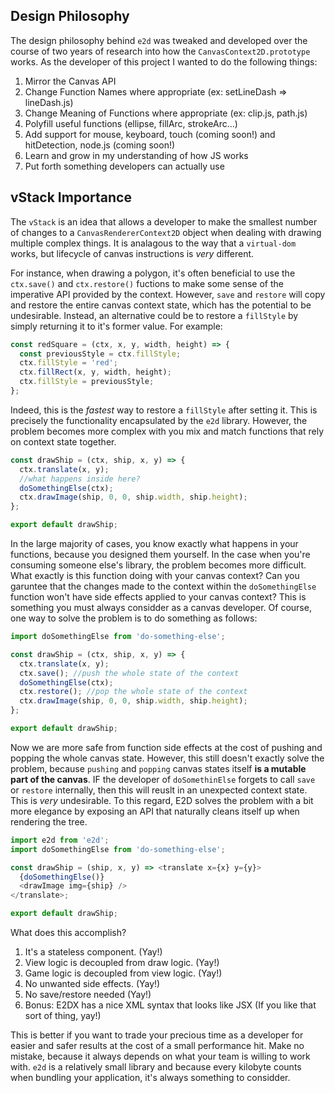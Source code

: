
## Design Philosophy

The design philosophy behind `e2d` was tweaked and developed over the course of two years of research into how the `CanvasContext2D.prototype` works. As the developer of this project I wanted to do the following things:

1. Mirror the Canvas API
1. Change Function Names where appropriate (ex: setLineDash => lineDash.js)
1. Change Meaning of Functions where appropriate (ex: clip.js, path.js)
1. Polyfill useful functions (ellipse, fillArc, strokeArc...)
1. Add support for mouse, keyboard, touch (coming soon!) and hitDetection, node.js (coming soon!)
1. Learn and grow in my understanding of how JS works
1. Put forth something developers can actually use

## vStack Importance

The `vStack` is an idea that allows a developer to make the smallest number of changes to a `CanvasRendererContext2D` object when dealing with drawing multiple complex things. It is analagous to the way that a `virtual-dom` works, but lifecycle of canvas instructions is *very* different.

For instance, when drawing a polygon, it's often beneficial to use the `ctx.save()` and `ctx.restore()` fuctions to make some sense of the imperative API provided by the context. However, `save` and `restore` will copy and restore the entire canvas context state, which has the potential to be undesirable. Instead, an alternative could be to restore a `fillStyle` by simply returning it to it's former value. For example:

```javascript
const redSquare = (ctx, x, y, width, height) => {
  const previousStyle = ctx.fillStyle;
  ctx.fillStyle = 'red';
  ctx.fillRect(x, y, width, height);
  ctx.fillStyle = previousStyle;
};
```

Indeed, this is the *fastest* way to restore a `fillStyle` after setting it. This is precisely the functionality encapsulated by the `e2d` library. However, the problem becomes more complex with you mix and match functions that rely on context state together.

```javascript
const drawShip = (ctx, ship, x, y) => {
  ctx.translate(x, y);
  //what happens inside here?
  doSomethingElse(ctx);
  ctx.drawImage(ship, 0, 0, ship.width, ship.height);
};

export default drawShip;
```

In the large majority of cases, you know exactly what happens in your functions, because you designed them yourself. In the case when you're consuming someone else's library, the problem becomes more difficult. What exactly is this function doing with your canvas context? Can you garuntee that the changes made to the context within the `doSomethingElse` function won't have side effects applied to your canvas context? This is something you must always considder as a canvas developer. Of course, one way to solve the problem is to do something as follows:

```javascript
import doSomethingElse from 'do-something-else';

const drawShip = (ctx, ship, x, y) => {
  ctx.translate(x, y);
  ctx.save(); //push the whole state of the context
  doSomethingElse(ctx);
  ctx.restore(); //pop the whole state of the context
  ctx.drawImage(ship, 0, 0, ship.width, ship.height);
};

export default drawShip;
```

Now we are more safe from function side effects at the cost of pushing and popping the whole canvas state. However, this still doesn't exactly solve the problem, because `pushing` and `popping` canvas states itself **is a mutable part of the canvas**. IF the developer of `doSomethinElse` forgets to call `save` or `restore` internally, then this will reuslt in an unexpected context state. This is *very* undesirable. To this regard, E2D solves the problem with a bit more elegance by exposing an API that naturally cleans itself up when rendering the tree.

```javascript
import e2d from 'e2d';
import doSomethingElse from 'do-something-else';

const drawShip = (ship, x, y) => <translate x={x} y={y}>
  {doSomethingElse()}
  <drawImage img={ship} />
</translate>;

export default drawShip;
```

What does this accomplish?

1. It's a stateless component. (Yay!)
1. View logic is decoupled from draw logic. (Yay!)
1. Game logic is decoupled from view logic. (Yay!)
1. No unwanted side effects. (Yay!)
1. No save/restore needed (Yay!)
1. Bonus: E2DX has a nice XML syntax that looks like JSX (If you like that sort of thing, yay!)

This is better if you want to trade your precious time as a developer for easier and safer results at the cost of a small performance hit. Make no mistake, because it always depends on what your team is willing to work with. `e2d` is a relatively small library and because every kilobyte counts when bundling your application, it's always something to considder.